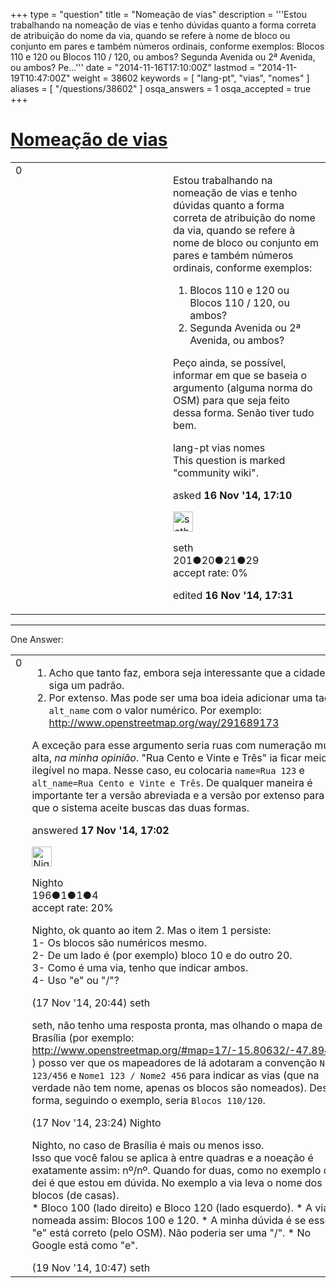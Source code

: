 +++
type = "question"
title = "Nomeação de vias"
description = '''Estou trabalhando na nomeação de vias e tenho dúvidas quanto a forma correta de atribuição do nome da via, quando se refere à nome de bloco ou conjunto em pares e também números ordinais, conforme exemplos:  Blocos 110 e 120 ou Blocos 110 / 120, ou ambos? Segunda Avenida ou 2ª Avenida, ou ambos?  Pe...'''
date = "2014-11-16T17:10:00Z"
lastmod = "2014-11-19T10:47:00Z"
weight = 38602
keywords = [ "lang-pt", "vias", "nomes" ]
aliases = [ "/questions/38602" ]
osqa_answers = 1
osqa_accepted = true
+++

<div class="headNormal">

# [Nomeação de vias](/questions/38602/nomeacao-de-vias)

</div>

<div id="main-body">

<div id="askform">

<table id="question-table" style="width:100%;">
<colgroup>
<col style="width: 50%" />
<col style="width: 50%" />
</colgroup>
<tbody>
<tr>
<td style="width: 30px; vertical-align: top"><div class="vote-buttons">
<span id="post-38602-upvote" class="ajax-command post-vote up" rel="nofollow" title="I like this post (click again to cancel)"> </span>
<div id="post-38602-score" class="post-score" title="current number of votes">
0
</div>
<span id="post-38602-downvote" class="ajax-command post-vote down" rel="nofollow" title="I dont like this post (click again to cancel)"> </span> <span id="favorite-mark" class="ajax-command favorite-mark" rel="nofollow" title="mark/unmark this question as favorite (click again to cancel)"> </span>
<div id="favorite-count" class="favorite-count">
&#10;</div>
</div></td>
<td><div id="item-right">
<div class="question-body">
<p>Estou trabalhando na nomeação de vias e tenho dúvidas quanto a forma correta de atribuição do nome da via, quando se refere à nome de bloco ou conjunto em pares e também números ordinais, conforme exemplos:</p>
<ol>
<li>Blocos 110 e 120 ou Blocos 110 / 120, ou ambos?</li>
<li>Segunda Avenida ou 2ª Avenida, ou ambos?</li>
</ol>
<p>Peço ainda, se possível, informar em que se baseia o argumento (alguma norma do OSM) para que seja feito dessa forma. Senão tiver tudo bem.</p>
</div>
<div id="question-tags" class="tags-container tags">
<span class="post-tag tag-link-lang-pt" rel="tag" title="see questions tagged &#39;lang-pt&#39;">lang-pt</span> <span class="post-tag tag-link-vias" rel="tag" title="see questions tagged &#39;vias&#39;">vias</span> <span class="post-tag tag-link-nomes" rel="tag" title="see questions tagged &#39;nomes&#39;">nomes</span>
</div>
<div id="question-controls" class="post-controls">
<div class="community-wiki">
This question is marked "community wiki".
</div>
</div>
<div class="post-update-info-container">
<div class="post-update-info post-update-info-user">
<p>asked <strong>16 Nov '14, 17:10</strong></p>
<img src="https://secure.gravatar.com/avatar/62b0db5708737186a53757d471a515ae?s=32&amp;d=identicon&amp;r=g" class="gravatar" width="32" height="32" alt="seth&#39;s gravatar image" />
<p><span>seth</span><br />
<span class="score" title="201 reputation points">201</span><span title="20 badges"><span class="badge1">●</span><span class="badgecount">20</span></span><span title="21 badges"><span class="silver">●</span><span class="badgecount">21</span></span><span title="29 badges"><span class="bronze">●</span><span class="badgecount">29</span></span><br />
<span class="accept_rate" title="Rate of the user&#39;s accepted answers">accept rate:</span> <span title="seth has no accepted answers">0%</span></p>
</div>
<div class="post-update-info post-update-info-edited">
<p><span> edited <strong>16 Nov '14, 17:31</strong> </span></p>
</div>
</div>
<div id="comments-container-38602" class="comments-container">
&#10;</div>
<div id="comment-tools-38602" class="comment-tools">
&#10;</div>
<div class="clear">
&#10;</div>
<div id="comment-38602-form-container" class="comment-form-container">
&#10;</div>
<div class="clear">
&#10;</div>
</div></td>
</tr>
</tbody>
</table>

------------------------------------------------------------------------

<div class="tabBar">

<span id="sort-top"></span>

<div class="headQuestions">

One Answer:

</div>

</div>

<span id="38624"></span>

<div id="answer-container-38624" class="answer accepted-answer">

<table style="width:100%;">
<colgroup>
<col style="width: 50%" />
<col style="width: 50%" />
</colgroup>
<tbody>
<tr>
<td style="width: 30px; vertical-align: top"><div class="vote-buttons">
<span id="post-38624-upvote" class="ajax-command post-vote up" rel="nofollow" title="I like this post (click again to cancel)"> </span>
<div id="post-38624-score" class="post-score" title="current number of votes">
0
</div>
<span id="post-38624-downvote" class="ajax-command post-vote down" rel="nofollow" title="I dont like this post (click again to cancel)"> </span> <span class="accept-answer on" rel="nofollow" title="seth has selected this answer as the correct answer"> </span>
</div></td>
<td><div class="item-right">
<div class="answer-body">
<ol>
<li>Acho que tanto faz, embora seja interessante que a cidade siga um padrão.</li>
<li>Por extenso. Mas pode ser uma boa ideia adicionar uma tag <code>alt_name</code> com o valor numérico. Por exemplo: <a href="http://www.openstreetmap.org/way/291689173">http://www.openstreetmap.org/way/291689173</a></li>
</ol>
<p>A exceção para esse argumento seria ruas com numeração muito alta, <em>na minha opinião</em>. "Rua Cento e Vinte e Três" ia ficar meio ilegível no mapa. Nesse caso, eu colocaria <code>name=Rua 123</code> e <code>alt_name=Rua Cento e Vinte e Três</code>. De qualquer maneira é importante ter a versão abreviada e a versão por extenso para que o sistema aceite buscas das duas formas.</p>
</div>
<div class="answer-controls post-controls">
&#10;</div>
<div class="post-update-info-container">
<div class="post-update-info post-update-info-user">
<p>answered <strong>17 Nov '14, 17:02</strong></p>
<img src="https://secure.gravatar.com/avatar/673ca6641412c68c138afd1ba8bda156?s=32&amp;d=identicon&amp;r=g" class="gravatar" width="32" height="32" alt="Nighto&#39;s gravatar image" />
<p><span>Nighto</span><br />
<span class="score" title="196 reputation points">196</span><span title="1 badges"><span class="badge1">●</span><span class="badgecount">1</span></span><span title="1 badges"><span class="silver">●</span><span class="badgecount">1</span></span><span title="4 badges"><span class="bronze">●</span><span class="badgecount">4</span></span><br />
<span class="accept_rate" title="Rate of the user&#39;s accepted answers">accept rate:</span> <span title="Nighto has one accepted answer">20%</span></p>
</div>
</div>
<div id="comments-container-38624" class="comments-container">
<span id="38633"></span>
<div id="comment-38633" class="comment">
<div id="post-38633-score" class="comment-score">
&#10;</div>
<div class="comment-text">
<p>Nighto, ok quanto ao item 2. Mas o item 1 persiste:<br />
1- Os blocos são numéricos mesmo.<br />
2- De um lado é (por exemplo) bloco 10 e do outro 20.<br />
3- Como é uma via, tenho que indicar ambos.<br />
4- Uso "e" ou "/"?<br />
</p>
</div>
<div id="comment-38633-info" class="comment-info">
<span class="comment-age">(17 Nov '14, 20:44)</span> <span class="comment-user userinfo">seth</span>
</div>
</div>
<span id="38637"></span>
<div id="comment-38637" class="comment">
<div id="post-38637-score" class="comment-score">
&#10;</div>
<div class="comment-text">
<p>seth, não tenho uma resposta pronta, mas olhando o mapa de Brasília (por exemplo: <a href="http://www.openstreetmap.org/#map=17/-15.80632/-47.89408">http://www.openstreetmap.org/#map=17/-15.80632/-47.89408</a> ) posso ver que os mapeadores de lá adotaram a convenção <code>Nome 123/456</code> e <code>Nome1 123 / Nome2 456</code> para indicar as vias (que na verdade não tem nome, apenas os blocos são nomeados). Dessa forma, seguindo o exemplo, seria <code>Blocos 110/120</code>.</p>
</div>
<div id="comment-38637-info" class="comment-info">
<span class="comment-age">(17 Nov '14, 23:24)</span> <span class="comment-user userinfo">Nighto</span>
</div>
</div>
<span id="38661"></span>
<div id="comment-38661" class="comment">
<div id="post-38661-score" class="comment-score">
&#10;</div>
<div class="comment-text">
<p>Nighto, no caso de Brasília é mais ou menos isso.<br />
Isso que você falou se aplica à entre quadras e a noeação é exatamente assim: nº/nº. Quando for duas, como no exemplo que dei é que estou em dúvida. No exemplo a via leva o nome dos blocos (de casas).<br />
* Bloco 100 (lado direito) e Bloco 120 (lado esquerdo). * A via é nomeada assim: Blocos 100 e 120. * A minha dúvida é se esse "e" está correto (pelo OSM). Não poderia ser uma "/". * No Google está como "e".</p>
</div>
<div id="comment-38661-info" class="comment-info">
<span class="comment-age">(19 Nov '14, 10:47)</span> <span class="comment-user userinfo">seth</span>
</div>
</div>
</div>
<div id="comment-tools-38624" class="comment-tools">
&#10;</div>
<div class="clear">
&#10;</div>
<div id="comment-38624-form-container" class="comment-form-container">
&#10;</div>
<div class="clear">
&#10;</div>
</div></td>
</tr>
</tbody>
</table>

</div>

<div class="paginator-container-left">

</div>

</div>

</div>

